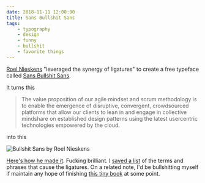 ```yaml
---
date: 2018-11-11 12:00:00
title: Sans Bullshit Sans
tags:
    - typography
    - design
    - funny
    - bullshit
    - favorite things
---
```


[Roel Nieskens](https://pixelambacht.nl/) "leveraged the synergy of ligatures" to create a free typeface called [Sans Bullshit Sans](http://www.sansbullshitsans.com/).

It turns this

> The value proposition of our agile mindset and scrum methodology is to enable the emergence of disruptive, convergent, crowdsourced platforms that allow our clients to lean in and engage in collective mindshare on established design patterns using the latest usercentric technologies empowered by the cloud.

into this

![Bullshit Sans by Roel Nieskens](/misc/b/bullshit_sans.jpg)

[Here's how he made it](https://pixelambacht.nl/2015/sans-bullshit-sans/). Fucking brilliant. I [saved a list](https://gist.github.com/afreeorange/195ff7c5bb06861c86e5b385c91a3d40) of the terms and phrases that cause the ligatures. On a related note, I'd be bullshitting myself if maintain any hope of finishing [this tiny book](https://www.amazon.com/Bullshit-Harry-G-Frankfurt/dp/0691122946) at some point.
